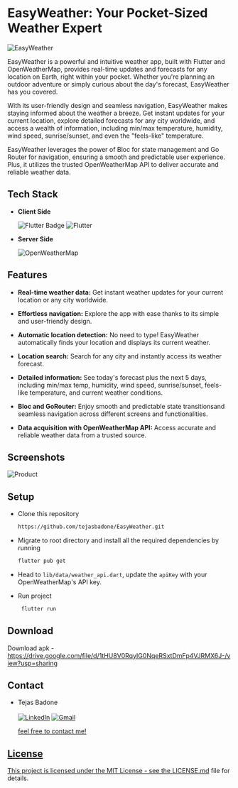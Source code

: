 # EasyWeather: Your Pocket-Sized Weather Expert

![EasyWeather](https://res.cloudinary.com/dthljz11q/image/upload/v1702210746/easyweather/kqcnnxrdvtooj2milyi6.png)

EasyWeather is a powerful and intuitive weather app, built with Flutter and OpenWeatherMap, provides real-time updates and forecasts for any location on Earth, right within your pocket. Whether you're planning an outdoor adventure or simply curious about the day's forecast, EasyWeather has you covered.

With its user-friendly design and seamless navigation, EasyWeather makes staying informed about the weather a breeze. Get instant updates for your current location, explore detailed forecasts for any city worldwide, and access a wealth of information, including min/max temperature, humidity, wind speed, sunrise/sunset, and even the "feels-like" temperature.

EasyWeather leverages the power of Bloc for state management and Go Router for navigation, ensuring a smooth and predictable user experience. Plus, it utilizes the trusted OpenWeatherMap API to deliver accurate and reliable weather data.

## Tech Stack

- **Client Side**

  <img src="https://img.shields.io/badge/Flutter-%2302569B.svg?style=for-the-badge&logo=Flutter&logoColor=white" alt="Flutter Badge"> <a><img alt='Flutter' src='https://img.shields.io/badge/BLOC-100000?style=for-the-badge&logo=Flutter&logoColor=white&labelColor=3448C5&color=3448C5'/></a>

- **Server Side**
  
  ![OpenWeatherMap](https://img.shields.io/badge/OPENWEATHERMAP-100000?style=for-the-badge&logo=null&logoColor=white&labelColor=EC6E4C&color=EC6E4C)

## Features

- **Real-time weather data:** Get instant weather updates for your current location or any city worldwide.

- **Effortless navigation:** Explore the app with ease thanks to its simple and user-friendly design.

- **Automatic location detection:** No need to type! EasyWeather automatically finds your location and displays its current weather.

- **Location search:** Search for any city and instantly access its weather forecast.

- **Detailed information:** See today's forecast plus the next 5 days, including min/max temp, humidity, wind speed, sunrise/sunset, feels-like temperature, and current weather conditions.

- **Bloc and GoRouter:** Enjoy smooth and predictable state transitionsand seamless navigation across different screens and functionalities.

- **Data acquisition with OpenWeatherMap API:** Access accurate and reliable weather data from a trusted source.

## Screenshots

![Product](https://res.cloudinary.com/dthljz11q/image/upload/v1702213495/easyweather/bcbwanssspw9rexw4orb.png)

## Setup

- Clone this repository

  ```bash
  https://github.com/tejasbadone/EasyWeather.git
  ```

- Migrate to root directory and install all the required dependencies by running

  ```bash
  flutter pub get
  ```

- Head to `lib/data/weather_api.dart`, update the `apiKey` with your OpenWeatherMap's API key.

- Run project
  ```bash
   flutter run
  ```

## Download

Download apk - https://drive.google.com/file/d/1tHU8V0RqyIG0NqeRSxtDmFp4VJRMX6J-/view?usp=sharing

## Contact

- Tejas Badone <br> <br>
  <a  href="https://www.linkedin.com/in/tejasbadone/" target="_blank"><img alt="LinkedIn" src="https://img.shields.io/badge/linkedin%20-%230077B5.svg?&style=for-the-badge&logo=linkedin&logoColor=white" /></a>
  <a href="mailto:tejas.badone25@gmail.com"><img  alt="Gmail" src="https://img.shields.io/badge/Gmail-D14836?style=for-the-badge&logo=gmail&logoColor=white" />

  feel free to contact me!

## License

This project is licensed under the MIT License - see the [LICENSE.md](https://github.com/tejasbadone/EasyWeather/blob/master/LICENSE) file for details.
